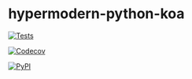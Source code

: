 # hypermodern-python-koa

[![Tests](https://github.com/kadamopoulos/hypermodern-python-koa/workflows/Tests/badge.svg)](https://github.com/kadamopoulos/hypermodern-python-koa/actions?workflow=Tests)

[![Codecov](https://codecov.io/gh/kadamopoulos/hypermodern-python-koa/branch/master/graph/badge.svg)](https://codecov.io/gh/kadamopoulos/hypermodern-python-koa)

[![PyPI](https://img.shields.io/pypi/v/hypermodern-python-koa.svg)](https://pypi.org/project/hypermodern-python-koa/)
